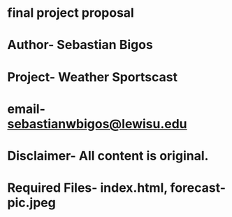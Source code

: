 # final project proposal
# Author- Sebastian Bigos
# Project- Weather Sportscast
# email- sebastianwbigos@lewisu.edu
# Disclaimer- All content is original.
# Required Files- index.html, forecast-pic.jpeg
